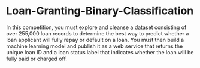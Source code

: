 # Loan-Granting-Binary-Classification
In this competition, you must explore and cleanse a dataset consisting of over 255,000 loan records to determine the best way to predict whether a loan applicant will fully repay or default on a loan. You must then build a machine learning model and publish it as a web service that returns the unique loan ID and a loan status label that indicates whether the loan will be fully paid or charged off.
